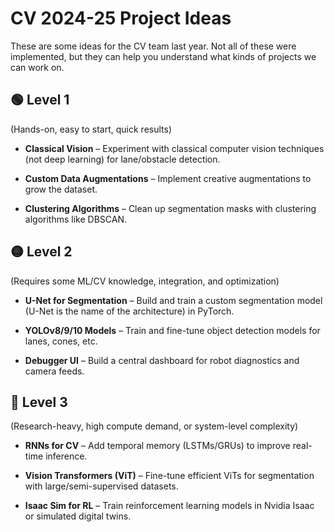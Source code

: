 # CV 2024-25 Project Ideas
These are some ideas for the CV team last year. Not all of these were implemented, but they can help you understand what kinds of projects we can work on. 
## 🟢 Level 1

(Hands-on, easy to start, quick results)

* **Classical Vision** – Experiment with classical computer vision techniques (not deep learning) for lane/obstacle detection.

* **Custom Data Augmentations** – Implement creative augmentations to grow the dataset.

* **Clustering Algorithms** – Clean up segmentation masks with clustering algorithms like DBSCAN.

## 🟡 Level 2

(Requires some ML/CV knowledge, integration, and optimization)

* **U-Net for Segmentation** – Build and train a custom segmentation model (U-Net is the name of the architecture) in PyTorch.

* **YOLOv8/9/10 Models** – Train and fine-tune object detection models for lanes, cones, etc.

* **Debugger UI** – Build a central dashboard for robot diagnostics and camera feeds.

## 🔴 Level 3

(Research-heavy, high compute demand, or system-level complexity)

* **RNNs for CV** – Add temporal memory (LSTMs/GRUs) to improve real-time inference.

* **Vision Transformers (ViT)** – Fine-tune efficient ViTs for segmentation with large/semi-supervised datasets.

* **Isaac Sim for RL** – Train reinforcement learning models in Nvidia Isaac or simulated digital twins.
